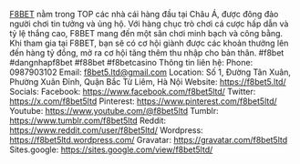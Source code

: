 <a href="https://f8bet5.ltd/">F8BET</a> nằm trong TOP các nhà cái hàng đầu tại Châu Á, được đông đảo người chơi tin tưởng và ủng hộ. Với hàng chục trò chơi cá cược hấp dẫn và tỷ lệ thắng cao, F8BET mang đến một sân chơi minh bạch và công bằng. Khi tham gia tại F8BET, bạn sẽ có cơ hội giành được các khoản thưởng lên đến hàng tỷ đồng, mở ra cơ hội tăng thêm thu nhập cho bản thân.
#f8bet #dangnhapf8bet #f88bet #f8betcasino
Thông tin liên hệ:
Phone: 0987903102
Email: f8bet5.ltd@gmail.com
Location: Số 1, Đường Tân Xuân, Phường Xuân Đỉnh, Quận Bắc Từ Liêm, Hà Nội
Website: <a href="https://f8bet5.ltd/">https://f8bet5.ltd/</a>
Socials:
Facebook: <a href="https://www.facebook.com/f8bet5ltd/">https://www.facebook.com/f8bet5ltd/</a>
Twitter: <a href="https://x.com/f8bet5ltd">https://x.com/f8bet5ltd</a>
Pinterest: <a href="https://www.pinterest.com/f8bet5ltd/">https://www.pinterest.com/f8bet5ltd/</a>
Youtube: <a href="https://www.youtube.com/@f8bet5ltd">https://www.youtube.com/@f8bet5ltd</a>
Tumblr: <a href="https://www.tumblr.com/f8bet5ltd">https://www.tumblr.com/f8bet5ltd</a>
Reddit: <a href="https://www.reddit.com/user/f8bet5ltd/">https://www.reddit.com/user/f8bet5ltd/</a>
Wordpress: <a href="https://f8bet5ltd.wordpress.com/">https://f8bet5ltd.wordpress.com/</a>
Gravatar: <a href="https://gravatar.com/f8bet5ltd">https://gravatar.com/f8bet5ltd</a>
Sites.google: <a href="https://sites.google.com/view/f8bet5ltd/">https://sites.google.com/view/f8bet5ltd/</a>
